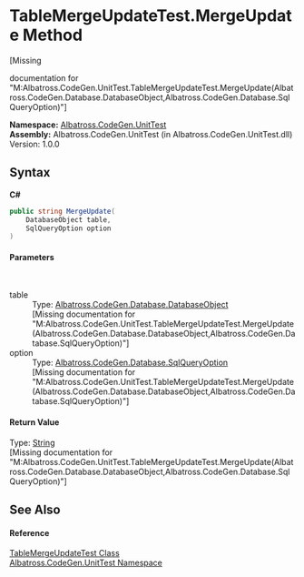 # TableMergeUpdateTest.MergeUpdate Method 
 

\[Missing <summary> documentation for "M:Albatross.CodeGen.UnitTest.TableMergeUpdateTest.MergeUpdate(Albatross.CodeGen.Database.DatabaseObject,Albatross.CodeGen.Database.SqlQueryOption)"\]

**Namespace:**&nbsp;<a href="N_Albatross_CodeGen_UnitTest.md">Albatross.CodeGen.UnitTest</a><br />**Assembly:**&nbsp;Albatross.CodeGen.UnitTest (in Albatross.CodeGen.UnitTest.dll) Version: 1.0.0

## Syntax

**C#**<br />
``` C#
public string MergeUpdate(
	DatabaseObject table,
	SqlQueryOption option
)
```


#### Parameters
&nbsp;<dl><dt>table</dt><dd>Type: <a href="T_Albatross_CodeGen_Database_DatabaseObject.md">Albatross.CodeGen.Database.DatabaseObject</a><br />\[Missing <param name="table"/> documentation for "M:Albatross.CodeGen.UnitTest.TableMergeUpdateTest.MergeUpdate(Albatross.CodeGen.Database.DatabaseObject,Albatross.CodeGen.Database.SqlQueryOption)"\]</dd><dt>option</dt><dd>Type: <a href="T_Albatross_CodeGen_Database_SqlQueryOption.md">Albatross.CodeGen.Database.SqlQueryOption</a><br />\[Missing <param name="option"/> documentation for "M:Albatross.CodeGen.UnitTest.TableMergeUpdateTest.MergeUpdate(Albatross.CodeGen.Database.DatabaseObject,Albatross.CodeGen.Database.SqlQueryOption)"\]</dd></dl>

#### Return Value
Type: <a href="http://msdn2.microsoft.com/en-us/library/s1wwdcbf" target="_blank">String</a><br />\[Missing <returns> documentation for "M:Albatross.CodeGen.UnitTest.TableMergeUpdateTest.MergeUpdate(Albatross.CodeGen.Database.DatabaseObject,Albatross.CodeGen.Database.SqlQueryOption)"\]

## See Also


#### Reference
<a href="T_Albatross_CodeGen_UnitTest_TableMergeUpdateTest.md">TableMergeUpdateTest Class</a><br /><a href="N_Albatross_CodeGen_UnitTest.md">Albatross.CodeGen.UnitTest Namespace</a><br />